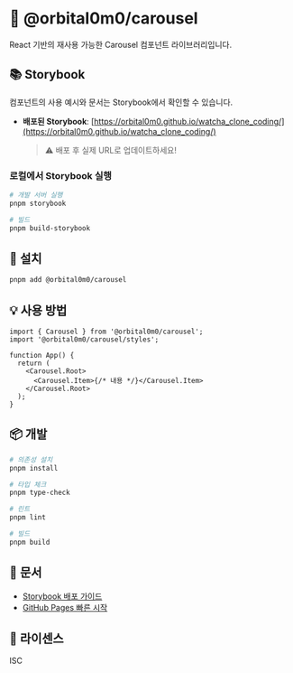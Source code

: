 # 🎠 @orbital0m0/carousel

React 기반의 재사용 가능한 Carousel 컴포넌트 라이브러리입니다.

## 📚 Storybook

컴포넌트의 사용 예시와 문서는 Storybook에서 확인할 수 있습니다.

- **배포된 Storybook**: [https://orbital0m0.github.io/watcha_clone_coding/](https://orbital0m0.github.io/watcha_clone_coding/)
  > ⚠️ 배포 후 실제 URL로 업데이트하세요!

### 로컬에서 Storybook 실행

```bash
# 개발 서버 실행
pnpm storybook

# 빌드
pnpm build-storybook
```

## 🚀 설치

```bash
pnpm add @orbital0m0/carousel
```

## 💡 사용 방법

```tsx
import { Carousel } from '@orbital0m0/carousel';
import '@orbital0m0/carousel/styles';

function App() {
  return (
    <Carousel.Root>
      <Carousel.Item>{/* 내용 */}</Carousel.Item>
    </Carousel.Root>
  );
}
```

## 📦 개발

```bash
# 의존성 설치
pnpm install

# 타입 체크
pnpm type-check

# 린트
pnpm lint

# 빌드
pnpm build
```

## 📖 문서

- [Storybook 배포 가이드](../../.github/STORYBOOK_DEPLOY.md)
- [GitHub Pages 빠른 시작](../../.github/GITHUB_PAGES_SETUP.md)

## 📄 라이센스

ISC
